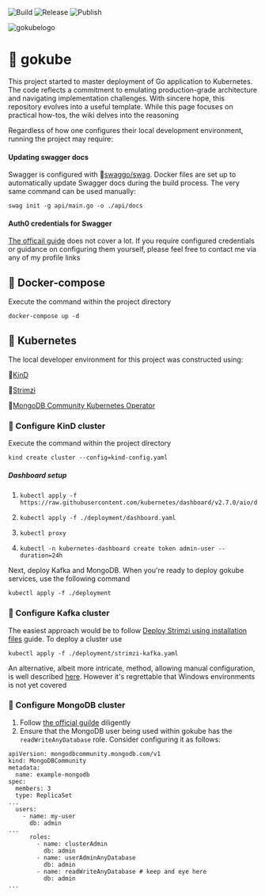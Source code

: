 
![Build](https://github.com/steadfastie/gokube/actions/workflows/go.yml/badge.svg?branch=main) ![Release](https://github.com/steadfastie/gokube/actions/workflows/release.yml/badge.svg) ![Publish](https://github.com/steadfastie/gokube/actions/workflows/publish.yml/badge.svg)

![gokubelogo](https://github.com/Steadfastie/gokube/assets/68227124/fa1438bf-7a43-466f-b301-f358fb17fd8d)

# :grapes: gokube
This project started to master deployment of Go application to Kubernetes. The code reflects a commitment to emulating production-grade architecture and navigating implementation challenges. With sincere hope, this repository evolves into a useful template. While this page focuses on practical how-tos, the wiki delves into the reasoning

Regardless of how one configures their local development environment, running the project may require:

#### Updating swagger docs
Swagger is configured with 🔗[swaggo/swag](https://github.com/swaggo/swag). Docker files are set up to automatically update Swagger docs during the build process. The very same command can be used manually:

    swag init -g api/main.go -o ./api/docs  
    
#### Auth0 credentials for Swagger
[The officail guide](https://auth0.com/docs/quickstart/backend/golang/interactive) does not cover a lot. If you require configured credentials or guidance on configuring them yourself, please feel free to contact me via any of my profile links

## :watermelon: Docker-compose
Execute the command within the project directory

    docker-compose up -d

## :cherries: Kubernetes
The local developer environment for this project was constructed using:

:link:[KinD](https://kind.sigs.k8s.io/) 

:link:[Strimzi](https://strimzi.io/) 

:link:[MongoDB Community Kubernetes Operator](https://github.com/mongodb/mongodb-kubernetes-operator/tree/master) 


### :open_file_folder: Configure KinD cluster
Execute the command within the project directory

    kind create cluster --config=kind-config.yaml

##### Dashboard setup
1.     kubectl apply -f https://raw.githubusercontent.com/kubernetes/dashboard/v2.7.0/aio/deploy/recommended.yaml
2.     kubectl apply -f ./deployment/dashboard.yaml
3.     kubectl proxy
4.     kubectl -n kubernetes-dashboard create token admin-user --duration=24h

Next, deploy Kafka and MongoDB. When you're ready to deploy gokube services, use the following command

    kubectl apply -f ./deployment

### :open_file_folder: Configure Kafka cluster
The easiest approach would be to follow [Deploy Strimzi using installation files](https://strimzi.io/quickstarts/) guide. To deploy a cluster use

    kubectl apply -f ./deployment/strimzi-kafka.yaml

An alternative, albeit more intricate, method, allowing manual configuration, is well described [here](https://strimzi.io/docs/operators/latest/deploying). However it's regrettable that Windows environments is not yet covered

### :open_file_folder: Configure MongoDB cluster
1. Follow [the official guilde](https://github.com/mongodb/mongodb-kubernetes-operator/blob/master/docs/install-upgrade.md#install-the-operator-using-kubectl) diligently
2. Ensure that the MongoDB user being used within gokube has the `readWriteAnyDatabase` role. Consider configuring it as follows:
```
apiVersion: mongodbcommunity.mongodb.com/v1
kind: MongoDBCommunity
metadata:
  name: example-mongodb
spec:
  members: 3
  type: ReplicaSet
...
  users:
    - name: my-user
      db: admin
...
      roles:
        - name: clusterAdmin
          db: admin
        - name: userAdminAnyDatabase
          db: admin
        - name: readWriteAnyDatabase # keep and eye here
          db: admin
...
```
